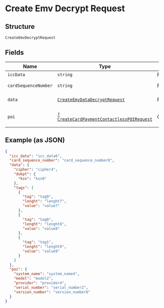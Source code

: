 
# Create Emv Decrypt Request

## Structure

`CreateEmvDecryptRequest`

## Fields

| Name | Type | Tags | Description | Getter | Setter |
|  --- | --- | --- | --- | --- | --- |
| `iccData` | `string` | Required | - | getIccData(): string | setIccData(string iccData): void |
| `cardSequenceNumber` | `string` | Required | - | getCardSequenceNumber(): string | setCardSequenceNumber(string cardSequenceNumber): void |
| `data` | [`CreateEmvDataDecryptRequest`](../../doc/models/create-emv-data-decrypt-request.md) | Required | - | getData(): CreateEmvDataDecryptRequest | setData(CreateEmvDataDecryptRequest data): void |
| `poi` | [`?CreateCardPaymentContactlessPOIRequest`](../../doc/models/create-card-payment-contactless-poi-request.md) | Optional | - | getPoi(): ?CreateCardPaymentContactlessPOIRequest | setPoi(?CreateCardPaymentContactlessPOIRequest poi): void |

## Example (as JSON)

```json
{
  "icc_data": "icc_data6",
  "card_sequence_number": "card_sequence_number0",
  "data": {
    "cipher": "cipher4",
    "dukpt": {
      "ksn": "ksn0"
    },
    "tags": [
      {
        "tag": "tag9",
        "lenght": "lenght7",
        "value": "value7"
      },
      {
        "tag": "tag0",
        "lenght": "lenght8",
        "value": "value8"
      },
      {
        "tag": "tag1",
        "lenght": "lenght9",
        "value": "value9"
      }
    ]
  },
  "poi": {
    "system_name": "system_name4",
    "model": "model2",
    "provider": "provider4",
    "serial_number": "serial_number2",
    "version_number": "version_number6"
  }
}
```

